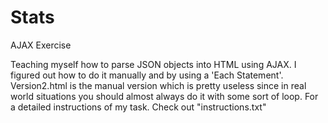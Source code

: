 Stats
=====
AJAX Exercise

Teaching myself how to parse JSON objects into HTML using AJAX. I figured out how to do it manually and by using a 'Each Statement'. Version2.html is the manual version which is pretty useless since in real world situations you should almost always do it with some sort of loop. For a detailed instructions of my task. Check out "instructions.txt"

